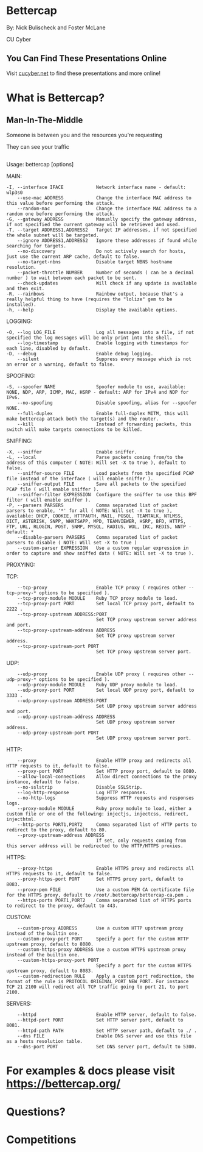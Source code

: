 # Bettercap

By: Nick Bulischeck and Foster McLane

CU Cyber


## You Can Find These Presentations Online

Visit [cucyber.net](https://cucyber.net/) to find these presentations and more online!



# What is Bettercap?

## Man-In-The-Middle

Someone is between you and the resources you're requesting

They can see your traffic

## 

Usage: bettercap [options]

MAIN:

    -I, --interface IFACE            Network interface name - default: wlp3s0
        --use-mac ADDRESS            Change the interface MAC address to this value before performing the attack.
        --random-mac                 Change the interface MAC address to a random one before performing the attack.
    -G, --gateway ADDRESS            Manually specify the gateway address, if not specified the current gateway will be retrieved and used. 
    -T, --target ADDRESS1,ADDRESS2   Target IP addresses, if not specified the whole subnet will be targeted.
        --ignore ADDRESS1,ADDRESS2   Ignore these addresses if found while searching for targets.
        --no-discovery               Do not actively search for hosts, just use the current ARP cache, default to false.
        --no-target-nbns             Disable target NBNS hostname resolution.
        --packet-throttle NUMBER     Number of seconds ( can be a decimal number ) to wait between each packet to be sent.
        --check-updates              Will check if any update is available and then exit.
    -R, --rainbows                   Rainbow output, because that's a really helpful thing to have (requires the "lolize" gem to be installed).
    -h, --help                       Display the available options.

LOGGING:

    -O, --log LOG_FILE               Log all messages into a file, if not specified the log messages will be only print into the shell.
        --log-timestamp              Enable logging with timestamps for each line, disabled by default.
    -D, --debug                      Enable debug logging.
        --silent                     Suppress every message which is not an error or a warning, default to false.

SPOOFING:

    -S, --spoofer NAME               Spoofer module to use, available: NONE, NDP, ARP, ICMP, MAC, HSRP - default: ARP for IPv4 and NDP for IPv6.
        --no-spoofing                Disable spoofing, alias for --spoofer NONE.
        --full-duplex                Enable full-duplex MITM, this will make bettercap attack both the target(s) and the router.
        --kill                       Instead of forwarding packets, this switch will make targets connections to be killed.

SNIFFING:

    -X, --sniffer                    Enable sniffer.
    -L, --local                      Parse packets coming from/to the address of this computer ( NOTE: Will set -X to true ), default to false.
        --sniffer-source FILE        Load packets from the specified PCAP file instead of the interface ( will enable sniffer ).
        --sniffer-output FILE        Save all packets to the specified PCAP file ( will enable sniffer ).
        --sniffer-filter EXPRESSION  Configure the sniffer to use this BPF filter ( will enable sniffer ).
    -P, --parsers PARSERS            Comma separated list of packet parsers to enable, '*' for all ( NOTE: Will set -X to true ), available: DHCP, COOKIE, HTTPAUTH, MAIL, PGSQL, TEAMTALK, NTLMSS, DICT, ASTERISK, SNPP, WHATSAPP, MPD, TEAMVIEWER, HSRP, BFD, HTTPS, FTP, URL, RLOGIN, POST, SNMP, MYSQL, RADIUS, WOL, IRC, REDIS, NNTP - default: *
        --disable-parsers PARSERS    Comma separated list of packet parsers to disable ( NOTE: Will set -X to true )
        --custom-parser EXPRESSION   Use a custom regular expression in order to capture and show sniffed data ( NOTE: Will set -X to true ).

PROXYING:


  TCP:

        --tcp-proxy                  Enable TCP proxy ( requires other --tcp-proxy-* options to be specified ).
        --tcp-proxy-module MODULE    Ruby TCP proxy module to load.
        --tcp-proxy-port PORT        Set local TCP proxy port, default to 2222 .
        --tcp-proxy-upstream ADDRESS:PORT
                                     Set TCP proxy upstream server address and port.
        --tcp-proxy-upstream-address ADDRESS
                                     Set TCP proxy upstream server address.
        --tcp-proxy-upstream-port PORT
                                     Set TCP proxy upstream server port.

  UDP:

        --udp-proxy                  Enable UDP proxy ( requires other --udp-proxy-* options to be specified ).
        --udp-proxy-module MODULE    Ruby UDP proxy module to load.
        --udp-proxy-port PORT        Set local UDP proxy port, default to 3333 .
        --udp-proxy-upstream ADDRESS:PORT
                                     Set UDP proxy upstream server address and port.
        --udp-proxy-upstream-address ADDRESS
                                     Set UDP proxy upstream server address.
        --udp-proxy-upstream-port PORT
                                     Set UDP proxy upstream server port.
  HTTP:

        --proxy                      Enable HTTP proxy and redirects all HTTP requests to it, default to false.
        --proxy-port PORT            Set HTTP proxy port, default to 8080.
        --allow-local-connections    Allow direct connections to the proxy instance, default to false.
        --no-sslstrip                Disable SSLStrip.
        --log-http-response          Log HTTP responses.
        --no-http-logs               Suppress HTTP requests and responses logs.
        --proxy-module MODULE        Ruby proxy module to load, either a custom file or one of the following: injectjs, injectcss, redirect, injecthtml.
        --http-ports PORT1,PORT2     Comma separated list of HTTP ports to redirect to the proxy, default to 80.
        --proxy-upstream-address ADDRESS
                                     If set, only requests coming from this server address will be redirected to the HTTP/HTTPS proxies.

  HTTPS:

        --proxy-https                Enable HTTPS proxy and redirects all HTTPS requests to it, default to false.
        --proxy-https-port PORT      Set HTTPS proxy port, default to 8083.
        --proxy-pem FILE             Use a custom PEM CA certificate file for the HTTPS proxy, default to /root/.bettercap/bettercap-ca.pem .
        --https-ports PORT1,PORT2    Comma separated list of HTTPS ports to redirect to the proxy, default to 443.

  CUSTOM:

        --custom-proxy ADDRESS       Use a custom HTTP upstream proxy instead of the builtin one.
        --custom-proxy-port PORT     Specify a port for the custom HTTP upstream proxy, default to 8080.
        --custom-https-proxy ADDRESS Use a custom HTTPS upstream proxy instead of the builtin one.
        --custom-https-proxy-port PORT
                                     Specify a port for the custom HTTPS upstream proxy, default to 8083.
        --custom-redirection RULE    Apply a custom port redirection, the format of the rule is PROTOCOL ORIGINAL_PORT NEW_PORT. For instance TCP 21 2100 will redirect all TCP traffic going to port 21, to port 2100.

SERVERS:

        --httpd                      Enable HTTP server, default to false.
        --httpd-port PORT            Set HTTP server port, default to 8081.
        --httpd-path PATH            Set HTTP server path, default to ./ .
        --dns FILE                   Enable DNS server and use this file as a hosts resolution table.
        --dns-port PORT              Set DNS server port, default to 5300.


# For examples & docs please visit https://bettercap.org/


# Questions?



# Competitions

